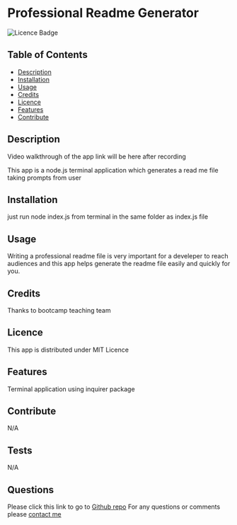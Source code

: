
  
# Professional Readme Generator 

![Licence Badge](https://img.shields.io/badge/MIT-Licence-green)

## Table of Contents
* [Description](#Description)
* [Installation](#Installation)
* [Usage](#Usage)
* [Credits](#Credits)
* [Licence](#Licence)
* [Features](#Features)
* [Contribute](#Contribute)

## Description
Video walkthrough of the app link will be here after recording

This app is a node.js terminal application which generates a read me file taking prompts from user

## Installation
just run node index.js from terminal in the same folder as index.js file

## Usage
Writing a professional readme file is very important for a develeper to reach audiences and this app helps generate the readme file easily and quickly for you.

## Credits
Thanks to bootcamp teaching team

## Licence
This app is distributed under MIT Licence

## Features
Terminal application using inquirer package

## Contribute
N/A

## Tests
N/A

## Questions
Please click this link to go to [Github repo](https://github.com/onderguler35/easyREADme)
For any questions or comments please [contact me](mailto:onder5@hotmail.com)
